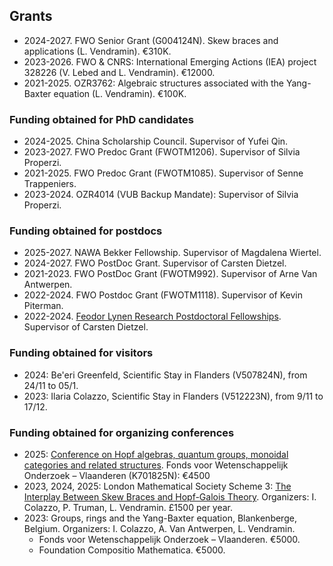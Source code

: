 ## Grants

* 2024-2027. FWO Senior Grant (G004124N). Skew braces and applications (L. Vendramin). €310K. 
* 2023-2026. FWO & CNRS: International Emerging Actions (IEA) project 328226 (V. Lebed and L. Vendramin). €12000. 
* 2021-2025. OZR3762: Algebraic structures associated with the Yang-Baxter equation (L. Vendramin). €100K.

### Funding obtained for PhD candidates
* 2024-2025. China Scholarship Council. Supervisor of Yufei Qin.
* 2023-2027. FWO Predoc Grant (FWOTM1206). Supervisor of Silvia Properzi.
* 2021-2025. FWO Predoc Grant (FWOTM1085). Supervisor of Senne Trappeniers.
* 2023-2024. OZR4014 (VUB Backup Mandate): Supervisor of Silvia Properzi. 

### Funding obtained for postdocs 
* 2025-2027. NAWA Bekker Fellowship. Supervisor of Magdalena Wiertel. 
* 2024-2027. FWO PostDoc Grant. Supervisor of Carsten Dietzel.   
* 2021-2023. FWO PostDoc Grant (FWOTM992). Supervisor of Arne Van Antwerpen. 
* 2022-2024. FWO Postdoc Grant (FWOTM1118). Supervisor of Kevin Piterman.
* 2022-2024. [Feodor Lynen Research Postdoctoral Fellowships](https://www.humboldt-foundation.de/en/apply/sponsorship-programmes/feodor-lynen-research-fellowship). Supervisor of Carsten Dietzel.

### Funding obtained for visitors  
* 2024: Be'eri Greenfeld, Scientific Stay in Flanders (V507824N), from 24/11 to 05/1.
* 2023: Ilaria Colazzo, Scientific Stay in Flanders (V512223N), from 9/11 to 17/12.
  
### Funding obtained for organizing conferences
* 2025: [Conference on Hopf algebras, quantum groups, monoidal categories and related structures](https://hopfalgb.ulb.be/Hopf2025/). Fonds voor Wetenschappelijk Onderzoek – Vlaanderen (K701825N): €4500
* 2023, 2024, 2025: London Mathematical Society Scheme 3: [The Interplay Between Skew Braces and Hopf-Galois Theory](https://interplaysbhg.github.io/index.html). Organizers: I. Colazzo, P. Truman, L. Vendramin. £1500 per year.  
* 2023: Groups, rings and the Yang-Baxter equation, Blankenberge, Belgium. Organizers: I. Colazzo, A. Van Antwerpen, L. Vendramin.
    * Fonds voor Wetenschappelijk Onderzoek – Vlaanderen. €5000.
    * Foundation Compositio Mathematica. €5000.
